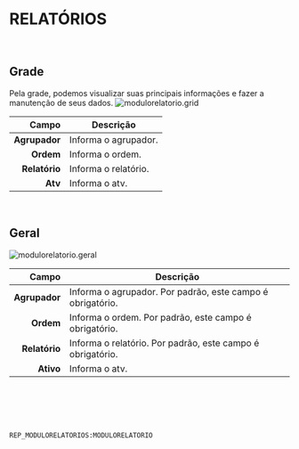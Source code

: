 # RELATÓRIOS
<br>

## Grade
Pela grade, podemos visualizar suas principais informações e fazer a manutenção de seus dados.
![modulorelatorio.grid](https://raw.githubusercontent.com/netforcews/docs-siscom/master/geral/imagens/modulorelatorio.grid.png)

Campo | Descrição
--:|---
**Agrupador** | Informa o agrupador.
**Ordem** | Informa o ordem.
**Relatório** | Informa o relatório.
**Atv** | Informa o atv.
<br>

## Geral
![modulorelatorio.geral](https://raw.githubusercontent.com/netforcews/docs-siscom/master/geral/imagens/modulorelatorio.geral.png)

Campo | Descrição
--:|---
**Agrupador** | Informa o agrupador. Por padrão, este campo é obrigatório.
**Ordem** | Informa o ordem. Por padrão, este campo é obrigatório.
**Relatório** | Informa o relatório. Por padrão, este campo é obrigatório.
**Ativo** | Informa o atv.
<br>
<br>
<br>
<br>

```REP_MODULORELATORIOS:MODULORELATORIO```
